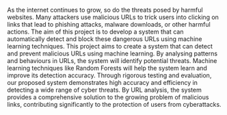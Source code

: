 As the internet continues to grow, so do the threats posed by harmful websites. Many attackers use malicious URLs to trick users into clicking on links that lead to phishing attacks, malware downloads, or other harmful actions. The aim of this project is to develop a system that can automatically detect and block these dangerous URLs using machine learning techniques. This project aims to create a system that can detect and prevent malicious URLs using machine learning. By analysing patterns and behaviours in URLs, the system will identify potential threats. Machine learning techniques like Random Forests will help the system learn and improve its detection accuracy. Through rigorous testing and evaluation, our proposed system demonstrates high accuracy and efficiency in detecting a wide range of cyber threats. By URL analysis, the system provides a comprehensive solution to the growing problem of malicious links, contributing significantly to the protection of users from cyberattacks.
